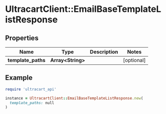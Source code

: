 # UltracartClient::EmailBaseTemplateListResponse

## Properties

| Name | Type | Description | Notes |
| ---- | ---- | ----------- | ----- |
| **template_paths** | **Array&lt;String&gt;** |  | [optional] |

## Example

```ruby
require 'ultracart_api'

instance = UltracartClient::EmailBaseTemplateListResponse.new(
  template_paths: null
)
```

